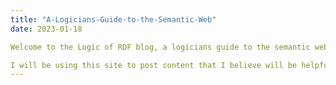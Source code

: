 ```yaml
---
title: "A-Logicians-Guide-to-the-Semantic-Web"
date: 2023-01-18

Welcome to the Logic of RDF blog, a logicians guide to the semantic web!

I will be using this site to post content that I believe will be helpful to someone with an understanding of first-order logic make the jump to coding in RDF; as well as the associated protocol languages.
---
```

